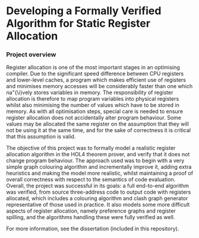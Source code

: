 # Developing a Formally Verified Algorithm for Static Register Allocation

### Project overview

Register allocation is one of the most important stages in an optimising compiler. Due to the significant speed difference between CPU registers and lower-level caches, a program which makes efficient use of registers and minimises memory accesses will be considerably faster than one which na\"{\i}vely stores variables in memory. The responsibility of register allocation is therefore to map program variables into physical registers whilst also minimising the number of values which have to be stored in memory. As with all optimisation steps, special care is needed to ensure register allocation does not accidentally alter program behaviour. Some values may be allocated the same register on the assumption that they will not be using it at the same time, and for the sake of correctness it is critical that this assumption is valid.

The objective of this project was to formally model a realistic register allocation algorithm in the HOL4 theorem prover, and verify that it does not change program behaviour. The approach used was to begin with a very simple graph colouring algorithm and incrementally improve it, adding extra heuristics and making the model more realistic, whilst maintaining a proof of overall correctness with respect to the semantics of code evaluation. Overall, the project was successful in its goals: a full end-to-end algorithm was verified, from source three-address code to output code with registers allocated, which includes a colouring algorithm and clash graph generator representative of those used in practice. It also models some more difficult aspects of register allocation, namely preference graphs and register spilling, and the algorithms handling these were fully verified as well.

For more information, see the dissertation (included in this repository).

